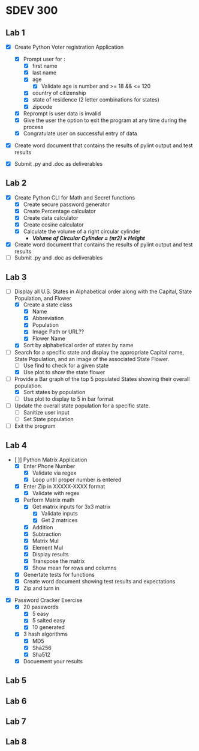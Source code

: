 # SDEV 300
## Lab 1
- [x] Create Python Voter registration Application
  - [x] Prompt user for :
    - [x] first name
    - [x] last name
    - [x] age
      - [x] Validate age is number and >= 18 && <= 120
    - [x] country of citizenship
    - [x] state of residence (2 letter combinations for states)
    - [x] zipcode
  - [x] Reprompt is user data is invalid
  - [x] Give the user the option to exit the program at any time during the process
  - [x] Congratulate user on successful entry of data
- [x] Create word document that contains the results of pylint output and test results
- [x] Submit .py and .doc as deliverables


## Lab 2
- [x] Create Python CLI for Math and Secret functions
  - [x] Create secure password generator
  - [x] Create Percentage calculator
  - [x] Create data calculator
  - [x] Create cosine calculator
  - [x] Calculate the volume of a right circular cylinder
    - ***Volume of Circular Cylinder = (πr2) × Height***
- [x] Create word document that contains the results of pylint output and test results
- [ ] Submit .py and .doc as deliverables

## Lab 3
- [ ] Display all U.S. States in Alphabetical order along with the
Capital, State Population, and Flower
  - [x] Create a state class
    - [x] Name
    - [x] Abbreviation
    - [x] Population
    - [x] Image Path or URL??
    - [x] Flower Name
  - [x] Sort by alphabetical order of states by name
- [ ] Search for a specific state and display the appropriate Capital
name, State Population, and an image of the associated State Flower.
  - [ ] Use find to check for a given state 
  - [x] Use plot to show the state flower
- [ ] Provide a Bar graph of the top 5 populated States showing their
overall population.
  - [x] Sort states by population
  - [ ] Use plot to display to 5 in bar format
- [ ] Update the overall state population for a specific state.
  - [ ] Sanitize user input
  - [ ] Set State population
- [ ] Exit the program

## Lab 4
- [ ]] Python Matrix Application
  - [x] Enter Phone Number
    - [x] Validate via regex
    - [x] Loop until proper number is entered
  - [x] Enter Zip in XXXXX-XXXX format
    - [x] Validate with regex
  - [x] Perform Matrix math
    - [x] Get matrix inputs for 3x3 matrix
      - [x] Validate inputs
      - [x] Get 2 matrices
    - [x] Addition
    - [x] Subtraction
    - [x] Matrix Mul
    - [x] Element Mul
    - [x] Display results
    - [x] Transpose the matrix
    - [x] Show mean for rows and columns
  - [x] Genertate tests for functions
  - [x] Create word document showing test results and expectations
  - [x] Zip and turn in
- [x] Password Cracker Exercise
  - [x] 20 passwords
    - [x] 5 easy
    - [x] 5 salted easy
    - [x] 10 generated
  - [x] 3 hash algorithms
    - [x] MD5
    - [x] Sha256
    - [x] Sha512
  - [x] Docuement your results
## Lab 5
## Lab 6
## Lab 7
## Lab 8
